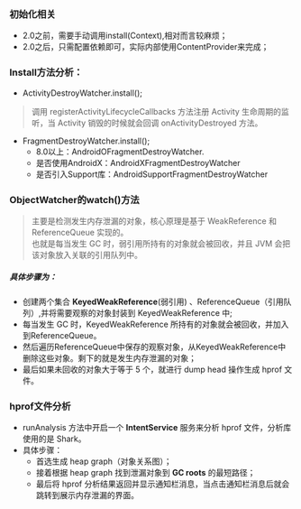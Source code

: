 ### 初始化相关
* 2.0之前，需要手动调用install(Context),相对而言较麻烦；
* 2.0之后，只需配置依赖即可，实际内部使用ContentProvider来完成；

### Install方法分析：
* ActivityDestroyWatcher.install();
> 调用 registerActivityLifecycleCallbacks 方法注册 Activity 生命周期的监听，当 Activity 销毁的时候就会回调 onActivityDestroyed 方法。

* FragmentDestroyWatcher.install();
  * 8.0以上：AndroidOFragmentDestroyWatcher.
  * 是否使用AndroidX：AndroidXFragmentDestroyWatcher
  * 是否引入Support库：AndroidSupportFragmentDestroyWatcher

### ObjectWatcher的watch()方法
> 主要是检测发生内存泄漏的对象，核心原理是基于 WeakReference 和 ReferenceQueue 实现的。  
> 也就是每当发生 GC 时，弱引用所持有的对象就会被回收，并且 JVM 会把该对象放入关联的引用队列中。

##### 具体步骤为：
* 创建两个集合 **KeyedWeakReference**(弱引用) 、ReferenceQueue（引用队列）,并将需要观察的对象封装到 KeyedWeakReference 中;
* 每当发生 GC 时，KeyedWeakReference 所持有的对象就会被回收，并加入到ReferenceQueue。
* 然后遍历ReferenceQueue中保存的观察对象，从KeyedWeakReference中删除这些对象。剩下的就是发生内存泄漏的对象；
* 最后如果未回收的对象大于等于 5 个，就进行 dump head 操作生成 hprof 文件。

### hprof文件分析
* runAnalysis 方法中开启一个 **IntentService** 服务来分析 hprof 文件，分析库使用的是 Shark。
* 具体步骤：
  * 首选生成 heap graph（对象关系图）；
  * 接着根据 heap graph 找到泄漏对象到 **GC roots** 的最短路径；
  * 最后将 hprof 分析结果返回并显示通知栏消息，当点击通知栏消息后就会跳转到展示内存泄漏的界面。
